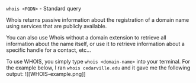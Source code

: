 `whois <FQDN>` - Standard query


Whois returns passive information about the registration of a domain name using services that are publicly available. 

You can also use Whois without a domain extension to retrieve all information about the name itself, or use it to retrieve information about a specific handle for a contact, etc...

To use WHOIS, you simply type `whois <domain-name>` into your terminal. For the example below, I ran `whois cedarville.edu` and it gave me the following output:
![[WHOIS-example.png]]